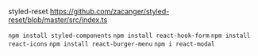 styled-reset
https://github.com/zacanger/styled-reset/blob/master/src/index.ts

`npm install styled-components`
`npm install react-hook-form`
`npm install react-icons`
`npm install react-burger-menu`
`npm i react-modal`
